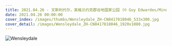 ```yaml
---
title: 2021.04.26 - 文斯利代尔，英格兰约克郡谷地国家公园 (© Guy Edwardes/Minden Pictures)
date: 2021.04.26 00:00:00
cover_index: /images/thumbs/Wensleydale_ZH-CN8417818046_533x300.jpg
cover_detail: /images/Wensleydale_ZH-CN8417818046_1920x1080.jpg
---
```


![Wensleydale](/images/Wensleydale_ZH-CN8417818046_1920x1080.jpg)
